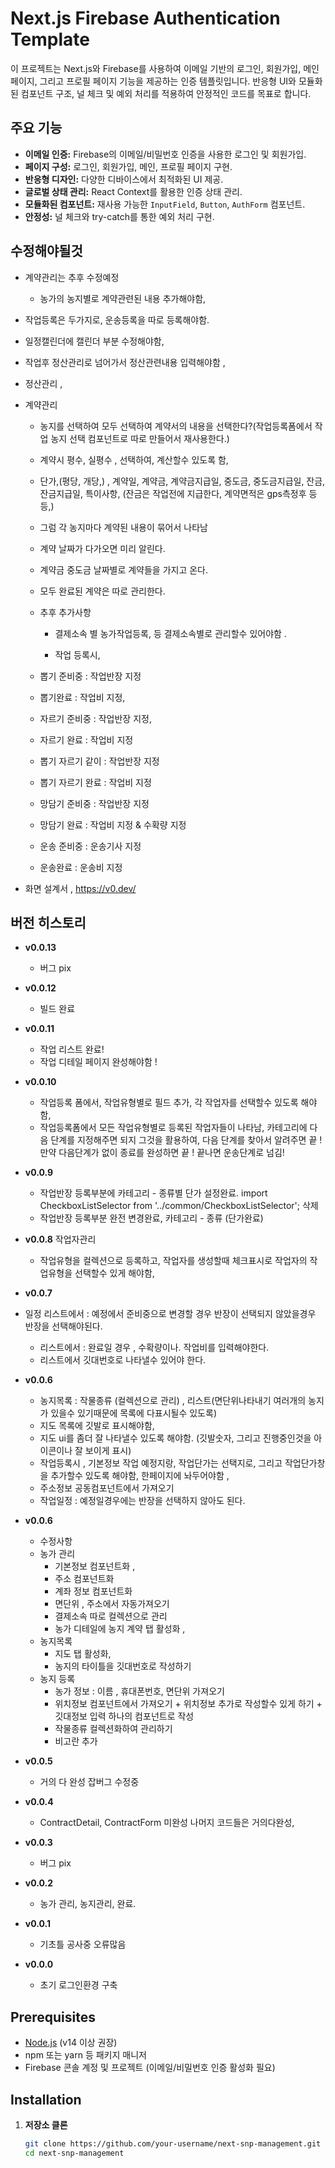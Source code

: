 # Next.js Firebase Authentication Template

이 프로젝트는 Next.js와 Firebase를 사용하여 이메일 기반의 로그인, 회원가입, 메인 페이지, 그리고 프로필 페이지 기능을 제공하는 인증 템플릿입니다. 반응형 UI와 모듈화된 컴포넌트 구조, 널 체크 및 예외 처리를 적용하여 안정적인 코드를 목표로 합니다.

## 주요 기능


- **이메일 인증:** Firebase의 이메일/비밀번호 인증을 사용한 로그인 및 회원가입.
- **페이지 구성:** 로그인, 회원가입, 메인, 프로필 페이지 구현.
- **반응형 디자인:** 다양한 디바이스에서 최적화된 UI 제공.
- **글로벌 상태 관리:** React Context를 활용한 인증 상태 관리.
- **모듈화된 컴포넌트:** 재사용 가능한 `InputField`, `Button`, `AuthForm` 컴포넌트.
- **안정성:** 널 체크와 try-catch를 통한 예외 처리 구현.


## 수정해야될것
   - 계약관리는 추후 수정예정 
      - 농가의 농지별로 계약관련된 내용 추가해야함, 

   - 작업등록은 두가지로, 운송등록을 따로 등록해야함.

   - 일정캘린더에 캘린더 부분 수정해야함, 

   - 작업후 정산관리로 넘어가서 정산관련내용 입력해야함 ,
   
   - 정산관리 , 

   - 계약관리 
      - 농지를 선택하여 모두 선택하여 계약서의 내용을 선택한다?(작업등록폼에서 작업 농지 선택 컴포넌트로 따로 만들어서 재사용한다.)
      - 계약시 평수, 실평수 , 선택하여, 계산할수 있도록 함, 
      - 단가,(평당, 개당,) , 계약일, 계약금, 계약금지급일, 중도금, 중도금지급일, 잔금, 잔금지급일, 특이사항, (잔금은 작업전에 지급한다, 계약면적은 gps측정후 등등,)
      
      - 그럼 각 농지마다 계약된 내용이 묶어서 나타남
      - 계약 날짜가 다가오면 미리 알린다. 
      - 계약금 중도금 날짜별로 계약들을 가지고 온다. 
      - 모두 완료된 계약은 따로 관리한다. 


      - 추후 추가사항 
         - 결제소속 별 농가작업등록, 등 결제소속별로 관리할수 있어야함 . 


         - 작업 등록시, 
      - 뽑기 준비중 : 작업반장 지정
      - 뽑기완료 : 작업비 지정,
      - 자르기 준비중 : 작업반장 지정,
      - 자르기 완료 : 작업비 지정
      - 뽑기 자르기 같이 : 작업반장 지정
      - 뽑기 자르기 완료 : 작업비 지정
      - 망담기 준비중 : 작업반장 지정
      - 망담기 완료 : 작업비 지정 & 수확량 지정
      - 운송 준비중 : 운송기사 지정
      - 운송완료 : 운송비 지정 

   - 화면 설계서 , https://v0.dev/






## 버전 히스토리
- **v0.0.13**  
   - 버그 pix
   
- **v0.0.12**
   - 빌드 완료 
   
- **v0.0.11**
    - 작업 리스트 완료! 
    - 작업 디테일 페이지 완성해야함 ! 


- **v0.0.10**
    - 작업등록 폼에서, 작업유형별로 필드 추가, 각 작업자를 선택할수 있도록 해야함, 
    - 작업등록폼에서 모든 작업유형별로 등록된 작업자들이 나타남, 
      카테고리에 다음 단계를 지정해주면 되지 그것을 활용하여, 다음 단계를 찾아서 알려주면 끝 ! 
      만약 다음단계가 없이 종료를 완성하면 끝 ! 
      끝나면 운송단계로 넘김! 

- **v0.0.9**
   - 작업반장 등록부분에 카테고리 - 종류별 단가 설정완료. 
   import CheckboxListSelector from '../common/CheckboxListSelector'; 삭제 
   - 작업반장 등록부분 완전 변경완료, 카테고리 - 종류 (단가완료)

- **v0.0.8**
작업자관리
    - 작업유형을 컬렉션으로 등록하고, 작업자를 생성할때 체크표시로 작업자의 작업유형을 선택할수 있게 해야함,
   
- **v0.0.7**
- 일정 리스트에서 : 예정에서 준비중으로 변경할 경우 반장이 선택되지 않았을경우 반장을 선택해야된다. 
    - 리스트에서 : 완료일 경우 , 수확량이나. 작업비를 입력해야한다. 
    - 리스트에서 깃대번호로 나타낼수 있어야 한다. 

- **v0.0.6**
   - 농지목록 : 작물종류 (컬렉션으로 관리) , 리스트(면단위나타내기 여러개의 농지가 있을수 있기때문에 목록에 다표시될수 있도록)
   - 지도 목록에 깃발로 표시해야함, 
   - 지도 ui를 좀더 잘 나타낼수 있도록 해야함. (깃발숫자, 그리고 진행중인것을 아이콘이나 잘 보이게 표시)
   - 작업등록시 , 기본정보 작업 예정지랑, 작업단가는 선택지로, 그리고 작업단가창을 추가할수 있도록 해야함, 한페이지에 놔두어야함 , 
   - 주소정보 공동컴포넌트에서 가져오기 
   - 작업일정 : 예정일경우에는 반장을 선택하지 않아도 된다.

- **v0.0.6**
   - 수정사항
   - 농가 관리  
      - 기본정보 컴포넌트화 , 
      - 주소 컴포넌트화 
      - 계좌 정보 컴포넌트화 
      - 면단위 , 주소에서 자동가져오기  
      - 결제소속 따로 컬렉션으로 관리 
      - 농가 디테일에 농지 계약 탭 활성화 , 
   - 농지목록
      - 지도 탭 활성화,
      - 농지의 타이틀을 깃대번호로 작성하기
   - 농지 등록
      - 농가 정보 : 이름 , 휴대폰번호, 면단위 가져오기 
      - 위치정보 컴포넌트에서 가져오기 + 위치정보 추가로 작성할수 있게 하기 + 깃대정보 입력 하나의 컴포넌트로 작성
      - 작물종류 컬렉션화하여 관리하기
      - 비고란 추가

- **v0.0.5**
   - 거의 다 완성 잡버그 수정중 

- **v0.0.4**
   - ContractDetail, ContractForm 미완성 나머지 코드들은 거의다완성,

- **v0.0.3**
   - 버그 pix

- **v0.0.2**
   - 농가 관리, 농지관리, 완료. 

- **v0.0.1**
   - 기초틀 공사중 오류많음 

- **v0.0.0**
  - 초기 로그인환경 구축 

## Prerequisites

- [Node.js](https://nodejs.org/) (v14 이상 권장)
- npm 또는 yarn 등 패키지 매니저
- Firebase 콘솔 계정 및 프로젝트 (이메일/비밀번호 인증 활성화 필요)

## Installation

1. **저장소 클론**
   ```bash
   git clone https://github.com/your-username/next-snp-management.git
   cd next-snp-management
